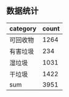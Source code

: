 ## 数据统计
category | count
------------- | -------------
可回收物 | 1264
有害垃圾 | 234
湿垃圾 | 1031
干垃圾 | 1422
sum  |  3951